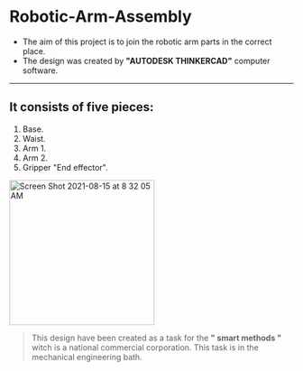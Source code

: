 # Robotic-Arm-Assembly

- The aim of this project is to join the robotic arm parts in the correct place.
- The design was created by **"AUTODESK THINKERCAD"** computer software.

---
## It consists of five pieces:
1. Base.
2. Waist.
3. Arm 1.
4. Arm 2.
5. Gripper "End effector".

<img width="257" alt="Screen Shot 2021-08-15 at 8 32 05 AM" src="https://user-images.githubusercontent.com/88155243/129468406-73b2dfea-7364-4be7-862b-1ce0eb853941.png">


> This design have been created as a task for the **" smart methods "** witch is a national commercial corporation. This task is in the mechanical engineering bath.
